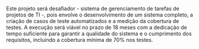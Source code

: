 Este projeto será desafiador - sistema de gerenciamento de tarefas de projetos de TI -, pois envolve o desenvolvimento de um sistema completo, a criação de casos de teste automatizados e a medição da cobertura de testes. A execução será viável no prazo de 18 meses com a dedicação de tempo suficiente para garantir a qualidade do sistema e o cumprimento dos requisitos, incluindo a cobertura mínima de 70% nos testes.
